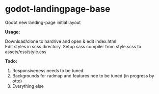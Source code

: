 # godot-landingpage-base
Godot new landing-page initial layout

<b>Usage:</b>

Download/clone to hardrive and open & edit index.html<br/>
Edit styles in scss directory. Setup sass compiler from style.scss to assets/css/style.css <br/>

<b>Todo:</b>

1) Responsiveness needs to be tuned<br/>
2) Backgrounds for radmap and features nee to be tuned (in progress by otto)<br/>
3) Everything else<br/>

